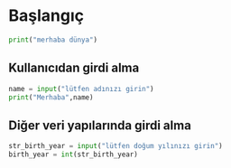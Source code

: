 # Başlangıç


```python
print("merhaba dünya")
```



## Kullanıcıdan girdi alma


```python
name = input("lütfen adınızı girin")
print("Merhaba",name)
```


## Diğer veri yapılarında girdi alma


```python
str_birth_year = input("lütfen doğum yılınızı girin")
birth_year = int(str_birth_year)
```
